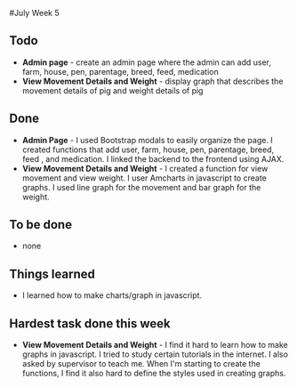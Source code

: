 #July Week 5

## Todo

* **Admin page** - create an admin page where the admin can add user, farm, house, pen, parentage, breed, feed, medication
* **View Movement Details and Weight** - display graph that describes the movement details of pig and weight details of pig

## Done

* **Admin Page** - I used Bootstrap modals to easily organize the page. I created functions that add user, farm, house, pen, parentage, breed, feed , and medication. I linked the backend to the frontend using AJAX.
* **View Movement Details and Weight** - I created a function for view movement and view weight. I user Amcharts in javascript to create graphs. I used line graph for the movement and bar graph for the weight.

## To be done

* none

## Things learned

* I learned how to make charts/graph in javascript.

## Hardest task done this week

*  **View Movement Details and Weight** - I find it hard to learn how to make graphs in javascript. I tried to study certain tutorials in the internet. I also asked by supervisor to teach me. When I'm starting to create the functions, I find it also hard to define the styles used in creating graphs.   

